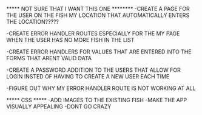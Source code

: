 
***** NOT SURE THAT I WANT THIS ONE ********
	-CREATE A PAGE FOR THE USER ON THE FISH MY LOCATION THAT AUTOMATICALLY ENTERS THE LOCATION?????

-CREATE ERROR HANDLER ROUTES ESPECIALLY FOR THE MY PAGE WHEN THE USER HAS NO MORE FISH IN THE LIST 

-CREATE ERROR HANDLERS FOR VALUES THAT ARE ENTERED INTO THE FORMS THAT ARENT VALID DATA

-CREATE A PASSWORD ADDITION TO THE USERS THAT ALLOW FOR LOGIN INSTED OF HAVING TO CREATE A NEW USER EACH TIME

-FIGURE OUT WHY MY ERROR HANDLER ROUTE IS NOT WORKING AT ALL

***** CSS *****
	-ADD IMAGES TO THE EXISTING FISH
	-MAKE THE APP VISUALLY APPEALING
	-DONT GO CRAZY 


